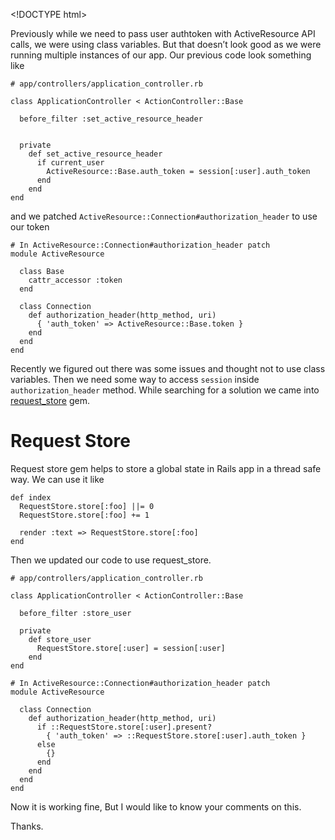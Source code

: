 &lt;!DOCTYPE html&gt;

Previously while we need to pass user authtoken with ActiveResource API calls, we were using class variables. But that doesn’t look good as we were running multiple instances of our app. Our previous code look something like

    # app/controllers/application_controller.rb

    class ApplicationController < ActionController::Base

      before_filter :set_active_resource_header


      private
        def set_active_resource_header
          if current_user
            ActiveResource::Base.auth_token = session[:user].auth_token
          end
        end
    end

and we patched `ActiveResource::Connection#authorization_header` to use our token

    # In ActiveResource::Connection#authorization_header patch
    module ActiveResource

      class Base
        cattr_accessor :token
      end

      class Connection
        def authorization_header(http_method, uri)
          { 'auth_token' => ActiveResource::Base.token }
        end
      end
    end

Recently we figured out there was some issues and thought not to use class variables. Then we need some way to access `session` inside `authorization_header` method. While searching for a solution we came into [request\_store](https://github.com/steveklabnik/request_store) gem.

Request Store
=============

Request store gem helps to store a global state in Rails app in a thread safe way. We can use it like

    def index
      RequestStore.store[:foo] ||= 0
      RequestStore.store[:foo] += 1

      render :text => RequestStore.store[:foo]
    end

Then we updated our code to use request\_store.

    # app/controllers/application_controller.rb

    class ApplicationController < ActionController::Base

      before_filter :store_user

      private
        def store_user
          RequestStore.store[:user] = session[:user]
        end
    end

    # In ActiveResource::Connection#authorization_header patch
    module ActiveResource

      class Connection
        def authorization_header(http_method, uri)
          if ::RequestStore.store[:user].present?
            { 'auth_token' => ::RequestStore.store[:user].auth_token }
          else
            {}
          end
        end
      end
    end

Now it is working fine, But I would like to know your comments on this.

Thanks.
